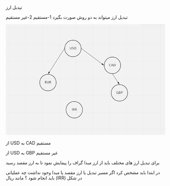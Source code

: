 تیدبل ارز

 تبدیل ارز میتواند به   دو روش صورت بگیرد  1-مستقیم 2-غیر مستقیم

![GitHub Logo](/Images/Untitled.png)


از USD  به CAD   مستقیم

از USD  به GBP   غیر مستقیم

برای تبدیل  ارز های مختلف باید از ارز مبدا گراف را پیمایش نمود تا به ارز مقصد رسید


در ابتدا باید مشخص کرد اگر مسیر تبدیل یا ارز مقصد یا مبدا وجود نداشت چه عملیاتی باید انجام شود ؟
مانند ریال (IRR) در شکل 
